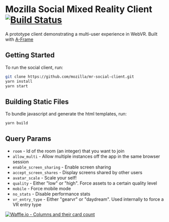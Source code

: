 # Mozilla Social Mixed Reality Client [![Build Status](https://travis-ci.org/mozilla/mr-social-client.svg?branch=master)](https://travis-ci.org/mozilla/mr-social-client)

A prototype client demonstrating a multi-user experience in WebVR. Built with
[A-Frame](https://github.com/aframevr/aframe/)

## Getting Started

To run the social client, run:

```sh
git clone https://github.com/mozilla/mr-social-client.git
yarn install
yarn start
```

## Building Static Files

To bundle javascript and generate the html templates, run:

```sh
yarn build
```

## Query Params

- `room` - Id of the room (an integer) that you want to join
- `allow_multi` - Allow multiple instances off the app in the same browser session
- `enable_screen_sharing` - Enable screen sharing
- `accept_screen_shares` - Display screens shared by other users
- `avatar_scale` - Scale your self!
- `quality` - Either "low" or "high". Force assets to a certain quality level
- `mobile` - Force mobile mode
- `no_stats` - Disable performance stats
- `vr_entry_type` - Either "gearvr" or "daydream". Used internally to force a VR entry type

[![Waffle.io - Columns and their card count](https://badge.waffle.io/mozilla/socialmr.svg?columns=all)](http://waffle.io/mozilla/socialmr)

